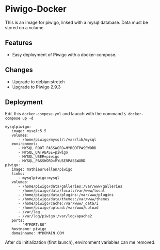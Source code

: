 # Piwigo-Docker

This is an image for piwigo, linked with a mysql database.
Data must be stored on a volume.

## Features
- Easy deployment of Piwigo with a docker-compose.

## Changes
- Upgrade to debian:stretch 
- Upgrade to Piwigo 2.9.3

## Deployment

Edit this `docker-compose.yml` and launch with the command `$ docker-compose up -d `

```
mysqlpiwigo:
   image: mysql:5.5
   volumes:
      - /home/piwigo/mysql/:/var/lib/mysql
   environment:
      - MYSQL_ROOT_PASSWORD=MYROOTPASSWORD
      - MYSQL_DATABASE=piwigo
      - MYSQL_USER=piwigo
      - MYSQL_PASSWORD=MYUSERPASSWORD
piwigo:
   image: mathieuruellan/piwigo
   links:
      - mysqlpiwigo:mysql
   volumes:
      - /home/piwigo/data/galleries:/var/www/galleries
      - /home/piwigo/data/local:/var/www/local
      - /home/piwigo/data/plugins:/var/www/plugins
      - /home/piwigo/data/themes:/var/www/themes
      - /home/piwigo/cache:/var/www/_data/i
      - /home/piwigo/upload:/var/www/upload
      - /var/log
      - /var/log/piwigo:/var/log/apache2
   ports:
      - "MYPORT:80"
   hostname: piwigo
   domainname: MYDOMAIN.COM

```

After db initialization (first launch), environment variables can me removed.
